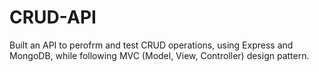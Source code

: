# CRUD-API
 Built an API to perofrm and test CRUD operations, using Express and MongoDB, while following MVC (Model, View, Controller) design pattern. 
